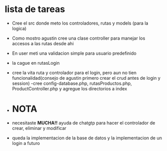 # lista de tareas
- Cree el src donde meto los controladores, rutas y models (para la logica)
- Como mostro agustin cree una clase controller para manejar los accesos a las rutas desde ahi
- En user meti una validacion simple para usuario predefinido
- la cague en rutasLogin
- cree la vita ruta y controlador para el login, pero aun no tien funcionalidad(consejo de agustin primero crear el crud antes de login y session)
-cree config-database.php, rutasProductos.php, ProductController.php y agregue los directorios a index

- <h1> NOTA </h1>
- necesitaste <strong>MUCHA!!</strong> ayuda de chatgtp para hacer el controlador de crear, eliminar y modificar
- queda la implementacion de la base de datos y la implementacion de un login a futuro



